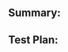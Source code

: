 Summary:
---------

<!-- Thank you for sending the PR! We appreciate you spending the time to work on these changes.
Help us understand your motivation by explaining why you decided to make this change: -->


Test Plan:
----------

<!-- Write your test plan here (**REQUIRED**). If you changed any code, please provide us with clear instructions on how you verified your changes work. Bonus points for screenshots and videos! Increase test coverage whenever possible. -->